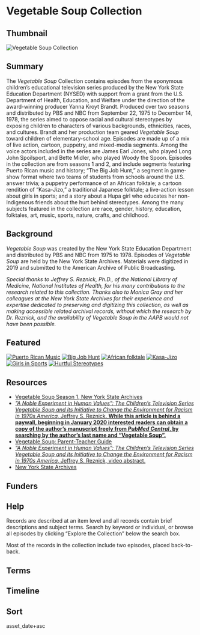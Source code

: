 # Vegetable Soup Collection

## Thumbnail

![Vegetable Soup Collection](https://s3.amazonaws.com/americanarchive.org/special-collections/Vegetable_Soup.jpg "Vegetable Soup")

## Summary

The <em>Vegetable Soup</em> Collection contains episodes from the eponymous children’s educational television series produced by the New York State Education Department (NYSED) with support from a grant from the U.S. Department of Health, Education, and Welfare under the direction of the award-winning producer Yanna Kroyt Brandt. Produced over two seasons and distributed by PBS and NBC from September 22, 1975 to December 14, 1978, the series aimed to oppose racial and cultural stereotypes by exposing children to characters of various backgrounds, ethnicities, races, and cultures. Brandt and her production team geared <em>Vegetable Soup</em> toward children of elementary-school age. Episodes are made up of a mix of live action, cartoon, puppetry, and mixed-media segments. Among the voice actors included in the series are James Earl Jones, who played Long John Spoilsport, and Bette Midler, who played Woody the Spoon. Episodes in the collection are from seasons 1 and 2, and include segments featuring Puerto Rican music and history; “The Big Job Hunt,” a segment in game-show format where two teams of students from schools around the U.S. answer trivia; a puppetry performance of an African folktale; a cartoon rendition of “Kasa-Jizo,” a traditional Japanese folktale; a live-action lesson about girls in sports; and a story about a Hupa girl who educates her non-Indigenous friends about the hurt behind stereotypes. Among the many subjects featured in the collection are race, gender, history, education, folktales, art, music, sports, nature, crafts, and childhood.

## Background

<em>Vegetable Soup</em> was created by the New York State Education Department and distributed by PBS and NBC from 1975 to 1978. Episodes of <em>Vegetable Soup</em> are held by the New York State Archives. Materials were digitized in 2019 and submitted to the American Archive of Public Broadcasting.

<em>Special thanks to Jeffrey S. Reznick, Ph.D., of the National Library of Medicine, National Institutes of Health, for his many contributions to the research related to this collection. Thanks also to Monica Gray and her colleagues at the New York State Archives for their experience and expertise dedicated to preserving and digitizing this collection, as well as making accessible related archival records, without which the research by Dr. Reznick, and the availability of <em>Vegetable Soup</em> in the AAPB would not have been possible.</em>

## Featured

[![Puerto Rican Music](https://s3.amazonaws.com/americanarchive.org/special-collections/cpb-aacip-4dceb4e6772.jpg)](/catalog/cpb-aacip_4dceb4e6772)
[![Big Job Hunt](https://s3.amazonaws.com/americanarchive.org/special-collections/cpb-aacip-99369a98a47.jpg)](/catalog/cpb-aacip_99369a98a47)
[![African folktale](https://s3.amazonaws.com/americanarchive.org/special-collections/cpb-aacip-8aae108798a.jpg)](/catalog/cpb-aacip_8aae108798a)
[![Kasa-Jizo](https://s3.amazonaws.com/americanarchive.org/special-collections/cpb-aacip-b2ecf4c5a96.jpg)](/catalog/cpb-aacip_b2ecf4c5a96)
[![Girls in Sports](https://s3.amazonaws.com/americanarchive.org/special-collections/cpb-aacip-80e402cebc1.jpg)](/catalog/cpb-aacip_80e402cebc1)
[![Hurtful Stereotypes](https://s3.amazonaws.com/americanarchive.org/special-collections/cpb-aacip-d95a9e54e23.jpg)](/catalog/cpb-aacip_d95a9e54e23)

## Resources

- [Vegetable Soup Season 1, New York State Archives](https://archive.org/details/vegetable_soup_season_one)
- [<em>”A Noble Experiment in Human Values”: The Children’s Television Series <em>Vegetable Soup</em> and its Initiative to Change the Environment for Racism in 1970s America</em>, Jeffrey S. Reznick. <strong>While this article is behind a paywall, beginning in January 2020 interested readers can obtain a copy of the author’s manuscript freely from <em>PubMed Central</em>, by searching by the author’s last name and “Vegetable Soup”.</strong>](https://www.tandfonline.com/doi/abs/10.1080/01956051.2018.1467369)
- [Vegetable Soup: Parent-Teacher Guide](https://archive.org/details/ERIC_ED126165)
- [<em>”A Noble Experiment in Human Values”: The Children’s Television Series <em>Vegetable Soup</em> and its Initiative to Change the Environment for Racism in 1970s America</em>, Jeffrey S. Reznick, video abstract.](https://collections.nlm.nih.gov/catalog/nlm:nlmuid-101754553-vid)
- [New York State Archives](http://www.archives.nysed.gov/)

## Funders

## Help

Records are described at an item level and all records contain brief descriptions and subject terms. Search by keyword or individual, or browse all episodes by clicking “Explore the Collection” below the search box.

Most of the records in the collection include two episodes, placed back-to-back.

## Terms


## Timeline

## Sort

asset_date+asc
